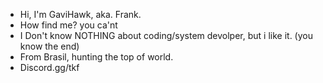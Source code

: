 - Hi, I'm GaviHawk, aka. Frank.
- How find me? you ca'nt
- I Don't know NOTHING about coding/system devolper, but i like it. (you know the end)
- From Brasil, hunting the top of world.
- Discord.gg/tkf
